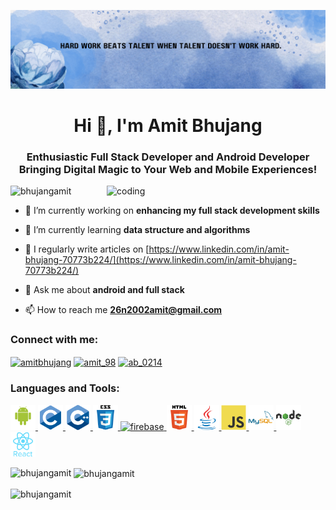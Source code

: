 ![logo](https://github.com/BhujangAmit/BhujangAmit/blob/main/gitbanner.png)
<h1 align="center">Hi 👋, I'm Amit Bhujang</h1>
<h3 align="center">Enthusiastic Full Stack Developer and Android Developer Bringing Digital Magic to Your Web and Mobile Experiences!</h3>

<img align="right" alt="coding" width="350" src="https://media4.giphy.com/media/WtTnAfZn6aVJfBzlN3/giphy.gif">

<p align="left"> <img src="https://komarev.com/ghpvc/?username=bhujangamit&label=Profile%20views&color=0e75b6&style=flat" alt="bhujangamit" /> </p>

- 🔭 I’m currently working on **enhancing my full stack development skills**

- 🌱 I’m currently learning **data structure and algorithms**

- 📝 I regularly write articles on [https://www.linkedin.com/in/amit-bhujang-70773b224/](https://www.linkedin.com/in/amit-bhujang-70773b224/)

- 💬 Ask me about **android and full stack**

- 📫 How to reach me **26n2002amit@gmail.com**

<h3 align="left">Connect with me:</h3>
<p align="left">
<a href="https://linkedin.com/in/amitbhujang" target="blank"><img align="center" src="https://raw.githubusercontent.com/rahuldkjain/github-profile-readme-generator/master/src/images/icons/Social/linked-in-alt.svg" alt="amitbhujang" height="30" width="40" /></a>
<a href="https://www.leetcode.com/amit_98" target="blank"><img align="center" src="https://raw.githubusercontent.com/rahuldkjain/github-profile-readme-generator/master/src/images/icons/Social/leet-code.svg" alt="amit_98" height="30" width="40" /></a>
<a href="https://auth.geeksforgeeks.org/user/ab_0214" target="blank"><img align="center" src="https://raw.githubusercontent.com/rahuldkjain/github-profile-readme-generator/master/src/images/icons/Social/geeks-for-geeks.svg" alt="ab_0214" height="30" width="40" /></a>
</p>

<h3 align="left">Languages and Tools:</h3>
<p align="left"> <a href="https://developer.android.com" target="_blank" rel="noreferrer"> <img src="https://raw.githubusercontent.com/devicons/devicon/master/icons/android/android-original-wordmark.svg" alt="android" width="40" height="40"/> </a> <a href="https://www.cprogramming.com/" target="_blank" rel="noreferrer"> <img src="https://raw.githubusercontent.com/devicons/devicon/master/icons/c/c-original.svg" alt="c" width="40" height="40"/> </a> <a href="https://www.w3schools.com/cpp/" target="_blank" rel="noreferrer"> <img src="https://raw.githubusercontent.com/devicons/devicon/master/icons/cplusplus/cplusplus-original.svg" alt="cplusplus" width="40" height="40"/> </a> <a href="https://www.w3schools.com/css/" target="_blank" rel="noreferrer"> <img src="https://raw.githubusercontent.com/devicons/devicon/master/icons/css3/css3-original-wordmark.svg" alt="css3" width="40" height="40"/> </a> <a href="https://firebase.google.com/" target="_blank" rel="noreferrer"> <img src="https://www.vectorlogo.zone/logos/firebase/firebase-icon.svg" alt="firebase" width="40" height="40"/> </a> <a href="https://www.w3.org/html/" target="_blank" rel="noreferrer"> <img src="https://raw.githubusercontent.com/devicons/devicon/master/icons/html5/html5-original-wordmark.svg" alt="html5" width="40" height="40"/> </a> <a href="https://www.java.com" target="_blank" rel="noreferrer"> <img src="https://raw.githubusercontent.com/devicons/devicon/master/icons/java/java-original.svg" alt="java" width="40" height="40"/> </a> <a href="https://developer.mozilla.org/en-US/docs/Web/JavaScript" target="_blank" rel="noreferrer"> <img src="https://raw.githubusercontent.com/devicons/devicon/master/icons/javascript/javascript-original.svg" alt="javascript" width="40" height="40"/> </a> <a href="https://www.mysql.com/" target="_blank" rel="noreferrer"> <img src="https://raw.githubusercontent.com/devicons/devicon/master/icons/mysql/mysql-original-wordmark.svg" alt="mysql" width="40" height="40"/> </a> <a href="https://nodejs.org" target="_blank" rel="noreferrer"> <img src="https://raw.githubusercontent.com/devicons/devicon/master/icons/nodejs/nodejs-original-wordmark.svg" alt="nodejs" width="40" height="40"/> </a> <a href="https://reactjs.org/" target="_blank" rel="noreferrer"> <img src="https://raw.githubusercontent.com/devicons/devicon/master/icons/react/react-original-wordmark.svg" alt="react" width="40" height="40"/> </a> </p>

<p><img align="left" src="https://github-readme-stats.vercel.app/api/top-langs?username=bhujangamit&show_icons=true&locale=en&layout=compact" alt="bhujangamit" /></p>

<p>&nbsp;<img align="center" src="https://github-readme-stats.vercel.app/api?username=bhujangamit&show_icons=true&locale=en" alt="bhujangamit" /></p>

<p><img align="center" src="https://github-readme-streak-stats.herokuapp.com/?user=bhujangamit&" alt="bhujangamit" /></p>
